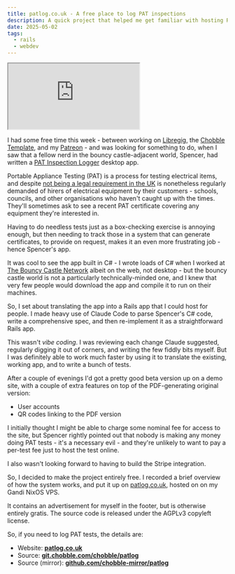 ```yaml
---
title: patlog.co.uk - A free place to log PAT inspections
description: A quick project that helped me get familiar with hosting Rails on NixOS
date: 2025-05-02
tags:
  - rails
  - webdev
---
```


<div class="video-container">
  <iframe
    src="https://iframe.mediadelivery.net/embed/417100/da1828cc-d387-482a-9875-6511fd2acf22?autoplay=false&loop=false&muted=false&preload=true&responsive=true"
    loading="lazy"
    allow="accelerometer;gyroscope;autoplay;encrypted-media;picture-in-picture;"
    allowfullscreen="true"
  ></iframe>
</div>

I had some free time this week - between working on [Libregig](/blog/25-01-14-libregig/), the [Chobble Template](/blog/25-03-28-chobble-template/), and my [Patreon](/blog/25-01-13-patreon-group/) - and was looking for something to do, when I saw that a fellow nerd in the bouncy castle-adjacent world, Spencer, had written a [PAT Inspection Logger](https://github.com/Spencer-reborn-Elliott/PAT-Inspection-Logger) desktop app.

Portable Appliance Testing (PAT) is a process for testing electrical items, and despite [not being a legal requirement in the UK](https://patlog.co.uk/about) is nonetheless regularly demanded of hirers of electrical equipment by their customers - schools, councils, and other organisations who haven't caught up with the times. They'll sometimes ask to see a recent PAT certificate covering any equipment they're interested in.

Having to do needless tests just as a box-checking exercise is annoying enough, but then needing to track those in a system that can generate certificates, to provide on request, makes it an even more frustrating job - hence Spencer's app.

It was cool to see the app built in C# - I wrote loads of C# when I worked at [The Bouncy Castle Network](https://www.bouncycastlenetwork.com) albeit on the web, not desktop - but the bouncy castle world is not a particularly technically-minded one, and I knew that very few people would download the app and compile it to run on their machines.

So, I set about translating the app into a Rails app that I could host for people. I made heavy use of Claude Code to parse Spencer's C# code, write a comprehensive spec, and then re-implement it as a straightforward Rails app.

This wasn't _vibe coding_. I was reviewing each change Claude suggested, regularly digging it out of corners, and writing the few fiddly bits myself. But I was definitely able to work much faster by using it to translate the existing, working app, and to write a bunch of tests.

After a couple of evenings I'd got a pretty good beta version up on a demo site, with a couple of extra features on top of the PDF-generating original version:

- User accounts
- QR codes linking to the PDF version

I initially thought I might be able to charge some nominal fee for access to the site, but Spencer rightly pointed out that nobody is making any money doing PAT tests - it's a necessary evil - and they're unlikely to want to pay a per-test fee just to host the test online.

I also wasn't looking forward to having to build the Stripe integration.

So, I decided to make the project entirely free. I recorded a brief overview of how the system works, and put it up on [patlog.co.uk](https://patlog.co.uk), hosted on on my Gandi NixOS VPS.

It contains an advertisement for myself in the footer, but is otherwise entirely gratis. The source code is released under the AGPLv3 copyleft license.

So, if you need to log PAT tests, the details are:

- Website: **[patlog.co.uk](https://patlog.co.uk)**
- Source: **[git.chobble.com/chobble/patlog](https://git.chobble.com/chobble/patlog)**
- Source (mirror): **[github.com/chobble-mirror/patlog](https://github.com/chobble-mirror/patlog)**
